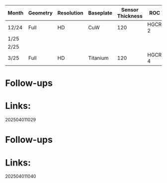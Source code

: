 

| Month | Geometry | Resolution | Baseplate | Sensor Thickness | ROC Version | Count |
| ----- | -------- | ---------- | --------- | ---------------- | ----------- | ----- |
| 12/24 | Full     | HD         | CuW       | 120              | HGCROCV3b-2 | 2     |
| 1/25  |          |            |           |                  |             |       |
| 2/25  |          |            |           |                  |             |       |
| 3/25  | Full     | HD         | Titanium  | 120              | HGCROCV3b-4 | 14    |



# Follow-ups


# Links: 



202504011029



# Follow-ups


# Links: 



202504011040
